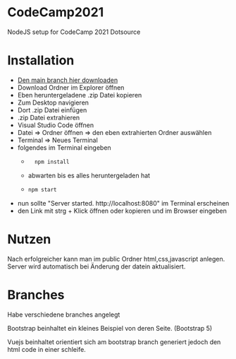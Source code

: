 # CodeCamp2021
NodeJS setup for CodeCamp 2021 Dotsource

# Installation

* [Den main branch hier downloaden](https://github.com//opester-dotsource/CodeCamp2021/archive/refs/heads/main.zip)
* Download Ordner im Explorer öffnen
* Eben heruntergeladene .zip Datei kopieren
* Zum Desktop navigieren
* Dort .zip Datei einfügen
* .zip Datei extrahieren
* Visual Studio Code öffnen
* Datei => Ordner öffnen => den eben extrahierten Ordner auswählen
* Terminal => Neues Terminal
* folgendes im Terminal eingeben
    * ```bash
        npm install
        ```
    * abwarten bis es alles heruntergeladen hat
    *   ```bash
        npm start
        ```
* nun sollte "Server started. http://localhost:8080" im Terminal erscheinen
* den Link mit strg + Klick öffnen oder kopieren und im Browser eingeben

# Nutzen

Nach erfolgreicher kann man im public Ordner html,css,javascript anlegen.
Server wird automatisch bei Änderung der datein aktualisiert.

# Branches

Habe verschiedene branches angelegt

Bootstrap beinhaltet ein kleines Beispiel von deren Seite. (Bootstrap 5)

Vuejs beinhaltet orientiert sich am bootstrap branch generiert jedoch den html code in einer schleife.




